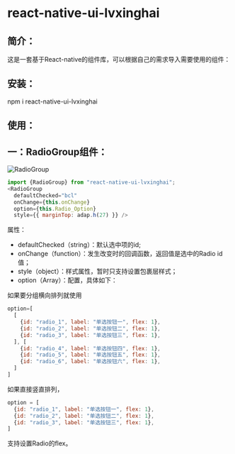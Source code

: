 react-native-ui-lvxinghai
===
简介：  
---
这是一套基于React-native的组件库，可以根据自己的需求导入需要使用的组件：
  
安装：  
---
npm i react-native-ui-lvxinghai    
  
使用：  
---
一：RadioGroup组件：  
---
![RadioGroup](https://raw.githubusercontent.com/lxhRose/react-native-ui-lvxinghai/master/image/RadioGroup.png)  

```js
import {RadioGroup} from "react-native-ui-lvxinghai";   
<RadioGroup  
  defaultChecked="bcl"  
  onChange={this.onChange}  
  option={this.Radio_Option}  
  style={{ marginTop: adap.h(27) }} />  
```
   
属性：  
* defaultChecked（string）：默认选中项的id;  
* onChange（function）：发生改变时的回调函数，返回值是选中的Radio id值；   
* style（object）：样式属性，暂时只支持设置包裹层样式；  
* option（Array）：配置，具体如下： 
    
如果要分组横向排列就使用   
```js
option=[  
  [  
    {id: "radio_1", label: "单选按钮一", flex: 1},  
    {id: "radio_2", label: "单选按钮二", flex: 1},  
    {id: "radio_3", label: "单选按钮三", flex: 1},  
  ], [  
    {id: "radio_4", label: "单选按钮四", flex: 1},  
    {id: "radio_5", label: "单选按钮五", flex: 1},  
    {id: "radio_6", label: "单选按钮六", flex: 1},  
  ]    
]  
```  
如果直接竖直排列，  
```js
option = [  
  {id: "radio_1", label: "单选按钮一", flex: 1},  
  {id: "radio_2", label: "单选按钮二", flex: 1},  
  {id: "radio_3", label: "单选按钮三", flex: 1},  
]  
```  
支持设置Radio的flex。  
